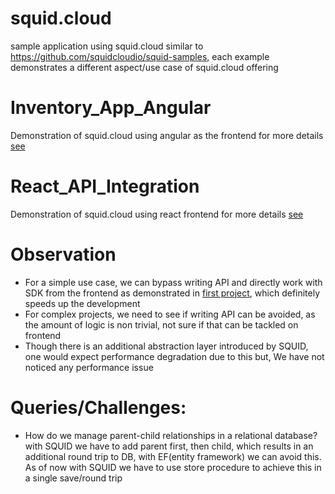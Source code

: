 # squid.cloud
sample application using squid.cloud similar to https://github.com/squidcloudio/squid-samples, each example demonstrates a different aspect/use case of squid.cloud offering 

# Inventory_App_Angular
Demonstration of squid.cloud using angular as the frontend for more details [see](https://github.com/altysys/squid.cloud/blob/main/Inventory_App_Angular/Readme)
# React_API_Integration 
Demonstration of squid.cloud using react frontend for more details [see](https://github.com/altysys/squid.cloud/blob/main/React_API_Integration/README.md)


# Observation
- For a simple use case, we can bypass writing API and directly work with SDK from the frontend as demonstrated in [first project](https://github.com/altysys/squid.cloud/tree/main/Inventory_App_Angular), which definitely speeds up the development
- For complex projects, we need to see if writing API can be avoided, as the amount of logic is non trivial, not sure if that can be tackled on frontend
- Though there is an additional abstraction layer introduced by SQUID, one would expect performance degradation due to this but, We have not noticed any performance issue

# Queries/Challenges:
- How do we manage parent-child relationships in a relational database? with SQUID we have to add parent first, then child, which results in an additional round trip to DB, with EF(entity framework) we can avoid this. As of now with SQUID we have to use store procedure to achieve this in a single save/round trip
